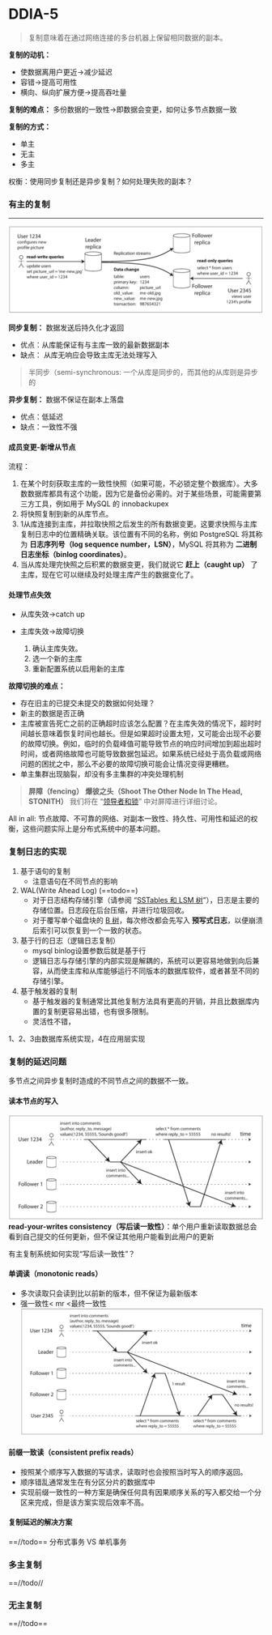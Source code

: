 # DDIA-5


>复制意味着在通过网络连接的多台机器上保留相同数据的副本。

**复制的动机：**
- 使数据离用户更近->减少延迟
- 容错->提高可用性
- 横向、纵向扩展方便->提高吞吐量

**复制的难点：**
多份数据的一致性->即数据会变更，如何让多节点数据一致

**复制的方式：**
- 单主
- 无主
- 多主

权衡：使用同步复制还是异步复制？如何处理失败的副本？


### 有主的复制
---
![2](img.png)

**同步复制：**
数据发送后持久化才返回
- 优点：从库能保证有与主库一致的最新数据副本
- 缺点： 从库无响应会导致主库无法处理写入
>半同步（semi-synchronous:
>一个从库是同步的，而其他的从库则是异步的

**异步复制：**
数据不保证在副本上落盘
- 优点：低延迟
- 缺点：一致性不强


#### 成员变更-新增从节点
流程：
1. 在某个时刻获取主库的一致性快照（如果可能，不必锁定整个数据库）。大多数数据库都具有这个功能，因为它是备份必需的。对于某些场景，可能需要第三方工具，例如用于 MySQL 的 innobackupex
2. 将快照复制到新的从库节点。
3. 1从库连接到主库，并拉取快照之后发生的所有数据变更。这要求快照与主库复制日志中的位置精确关联。该位置有不同的名称，例如 PostgreSQL 将其称为 **日志序列号（log sequence number，LSN）**，MySQL 将其称为 **二进制日志坐标（binlog coordinates）**。
4. 当从库处理完快照之后积累的数据变更，我们就说它 **赶上（caught up）** 了主库，现在它可以继续及时处理主库产生的数据变化了。

#### 处理节点失效
- 从库失效->catch up

- 主库失效->故障切换
    1. 确认主库失效。
    2. 选一个新的主库
    3. 重新配置系统以启用新的主库

**故障切换的难点：**
- 存在旧主的已提交未提交的数据如何处理？
- 新主的数据是否正确
- 主库被宣告死亡之前的正确超时应该怎么配置？在主库失效的情况下，超时时间越长意味着恢复时间也越长。但是如果超时设置太短，又可能会出现不必要的故障切换。例如，临时的负载峰值可能导致节点的响应时间增加到超出超时时间，或者网络故障也可能导致数据包延迟。如果系统已经处于高负载或网络问题的困扰之中，那么不必要的故障切换可能会让情况变得更糟糕。
- 单主集群出现脑裂，却没有多主集群的冲突处理机制
> **屏障（fencing）**
> **爆彼之头（Shoot The Other Node In The Head, STONITH）**
> 我们将在 “[领导者和锁](http://ddia.vonng.com/#/ch8?id=%e9%a2%86%e5%af%bc%e8%80%85%e5%92%8c%e9%94%81)” 中对屏障进行详细讨论。

All in all:
节点故障、不可靠的网络、对副本一致性、持久性、可用性和延迟的权衡，这些问题实际上是分布式系统中的基本问题。

### 复制日志的实现

1. 基于语句的复制
    - 注意语句在不同节点的影响
2. WAL(Write Ahead Log) (==todo==)
    - 对于日志结构存储引擎（请参阅 “[SSTables 和 LSM 树](http://ddia.vonng.com/#/ch3?id=sstables%e5%92%8clsm%e6%a0%91)”），日志是主要的存储位置。日志段在后台压缩，并进行垃圾回收。
    - 对于覆写单个磁盘块的 [B 树](http://ddia.vonng.com/#/ch3?id=b%e6%a0%91)，每次修改都会先写入 **预写式日志**，以便崩溃后索引可以恢复到一个一致的状态。
3. 基于行的日志（逻辑日志复制）
    - mysql binlog设置参数后就是基于行
    - 逻辑日志与存储引擎的内部实现是解耦的，系统可以更容易地做到向后兼容，从而使主库和从库能够运行不同版本的数据库软件，或者甚至不同的存储引擎。
4. 基于触发器的复制
    - 基于触发器的复制通常比其他复制方法具有更高的开销，并且比数据库内置的复制更容易出错，也有很多限制。
    - 灵活性不错，

1、2、3由数据库系统实现，4在应用层实现


### 复制的延迟问题
多节点之间异步复制时造成的不同节点之间的数据不一致。

#### 读本节点的写入
![2](img_1.png)
**read-your-writes consistency（写后读一致性）**：单个用户重新读取数据总会看到自己提交的任何更新，但不保证其他用户能看到此用户的更新

有主复制系统如何实现“写后读一致性”？


#### 单调读（monotonic reads）
- 多次读取只会读到比以前新的版本，但不保证为最新版本
- 强一致性< mr <最终一致性
  ![img_2.png](img_2.png)


#### 前缀一致读（consistent prefix reads）
- 按照某个顺序写入数据的写请求，读取时也会按照当时写入的顺序返回。
- 顺序错乱通常发生在有分区分片的数据库中
- 实现前缀一致性的一种方案是确保任何具有因果顺序关系的写入都交给一个分区来完成，但是该方案实现后效率不高。

#### 复制延迟的解决方案
==//todo==
分布式事务 VS 单机事务


### 多主复制
==//todo//


### 无主复制
==//todo==



